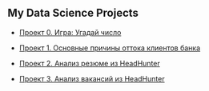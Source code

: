 ## My Data Science Projects


* [Проект 0. Игра: Угадай число](https://github.com/folderfor/data_science_projects/tree/main/project0)

* [Проект 1. Основные причины оттока клиентов банка](https://github.com/folderfor/data_science_projects/tree/main/project1)

* [Проект 2. Анализ резюме из HeadHunter](https://github.com/folderfor/data_science_updated/tree/master/project2)

* [Проект 3.  Анализ вакансий из HeadHunter](https://github.com/folderfor/data_science_updated/tree/master/project3)